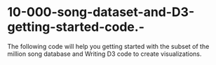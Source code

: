 # 10-000-song-dataset-and-D3-getting-started-code.-
The following code will help you getting started with the subset of the million song database and Writing D3 code to create visualizations.

